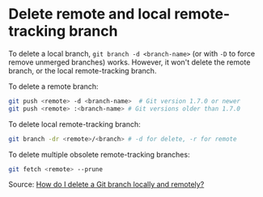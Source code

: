 # Delete remote and local remote-tracking branch

To delete a local branch, `git branch -d <branch-name>` (or with `-D` to force remove unmerged branches) works. However, it won't delete the remote branch, or the local remote-tracking branch.

To delete a remote branch:

```bash
git push <remote> -d <branch-name>  # Git version 1.7.0 or newer
git push <remote> :<branch-name> # Git versions older than 1.7.0
```

To delete local remote-tracking branch:

```bash
git branch -dr <remote>/<branch> # -d for delete, -r for remote
```

To delete multiple obsolete remote-tracking branches:

```bash
git fetch <remote> --prune
```

Source: [How do I delete a Git branch locally and remotely?](https://stackoverflow.com/a/23961231/10307491)
